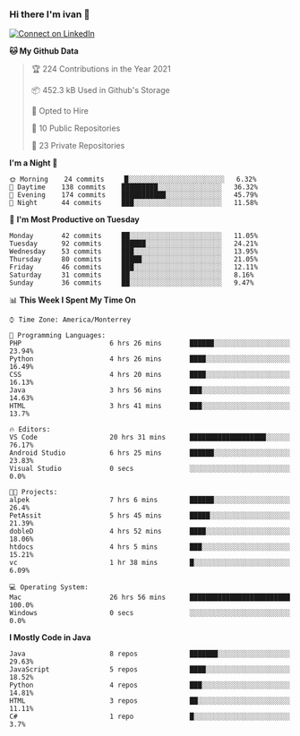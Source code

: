 ### Hi there I'm ivan 👋
[![Connect on LinkedIn](https://img.shields.io/badge/--linkedin?label=LinkedIn&logo=LinkedIn&style=social)](https://www.linkedin.com/in/ivanjtm)
<!--START_SECTION:waka-->
**🐱 My Github Data** 

> 🏆 224 Contributions in the Year 2021
 > 
> 📦 452.3 kB Used in Github's Storage 
 > 
> 💼 Opted to Hire
 > 
> 📜 10 Public Repositories 
 > 
> 🔑 23 Private Repositories  
 > 
**I'm a Night 🦉** 

```text
🌞 Morning    24 commits     █░░░░░░░░░░░░░░░░░░░░░░░░   6.32% 
🌆 Daytime    138 commits    █████████░░░░░░░░░░░░░░░░   36.32% 
🌃 Evening    174 commits    ███████████░░░░░░░░░░░░░░   45.79% 
🌙 Night      44 commits     ███░░░░░░░░░░░░░░░░░░░░░░   11.58%

```
📅 **I'm Most Productive on Tuesday** 

```text
Monday       42 commits     ██░░░░░░░░░░░░░░░░░░░░░░░   11.05% 
Tuesday      92 commits     ██████░░░░░░░░░░░░░░░░░░░   24.21% 
Wednesday    53 commits     ███░░░░░░░░░░░░░░░░░░░░░░   13.95% 
Thursday     80 commits     █████░░░░░░░░░░░░░░░░░░░░   21.05% 
Friday       46 commits     ███░░░░░░░░░░░░░░░░░░░░░░   12.11% 
Saturday     31 commits     ██░░░░░░░░░░░░░░░░░░░░░░░   8.16% 
Sunday       36 commits     ██░░░░░░░░░░░░░░░░░░░░░░░   9.47%

```


📊 **This Week I Spent My Time On** 

```text
⌚︎ Time Zone: America/Monterrey

💬 Programming Languages: 
PHP                      6 hrs 26 mins       ██████░░░░░░░░░░░░░░░░░░░   23.94% 
Python                   4 hrs 26 mins       ████░░░░░░░░░░░░░░░░░░░░░   16.49% 
CSS                      4 hrs 20 mins       ████░░░░░░░░░░░░░░░░░░░░░   16.13% 
Java                     3 hrs 56 mins       ███░░░░░░░░░░░░░░░░░░░░░░   14.63% 
HTML                     3 hrs 41 mins       ███░░░░░░░░░░░░░░░░░░░░░░   13.7%

🔥 Editors: 
VS Code                  20 hrs 31 mins      ███████████████████░░░░░░   76.17% 
Android Studio           6 hrs 25 mins       ██████░░░░░░░░░░░░░░░░░░░   23.83% 
Visual Studio            0 secs              ░░░░░░░░░░░░░░░░░░░░░░░░░   0.0%

🐱‍💻 Projects: 
alpek                    7 hrs 6 mins        ██████░░░░░░░░░░░░░░░░░░░   26.4% 
PetAssit                 5 hrs 45 mins       █████░░░░░░░░░░░░░░░░░░░░   21.39% 
dobleD                   4 hrs 52 mins       ████░░░░░░░░░░░░░░░░░░░░░   18.06% 
htdocs                   4 hrs 5 mins        ███░░░░░░░░░░░░░░░░░░░░░░   15.21% 
vc                       1 hr 38 mins        █░░░░░░░░░░░░░░░░░░░░░░░░   6.09%

💻 Operating System: 
Mac                      26 hrs 56 mins      █████████████████████████   100.0% 
Windows                  0 secs              ░░░░░░░░░░░░░░░░░░░░░░░░░   0.0%

```

**I Mostly Code in Java** 

```text
Java                     8 repos             ███████░░░░░░░░░░░░░░░░░░   29.63% 
JavaScript               5 repos             ████░░░░░░░░░░░░░░░░░░░░░   18.52% 
Python                   4 repos             ███░░░░░░░░░░░░░░░░░░░░░░   14.81% 
HTML                     3 repos             ██░░░░░░░░░░░░░░░░░░░░░░░   11.11% 
C#                       1 repo              █░░░░░░░░░░░░░░░░░░░░░░░░   3.7%

```



<!--END_SECTION:waka-->

<!--
<p align="center">
  <img src ="https://github-readme-stats.vercel.app/api?username=ivanjtm&show_icons=true&count_private=true&theme=default&hide_border=true&include_all_commits=true?count_private=true">
  <img src ="https://github-readme-stats.vercel.app/api/top-langs/?username=ivanjtm&layout=compact&hide_border=true&langs_count=50">
  <img src="https://github-readme-stats.vercel.app/api/wakatime?username=ivanjtm&hide_border=true"> 
</p>
-->
